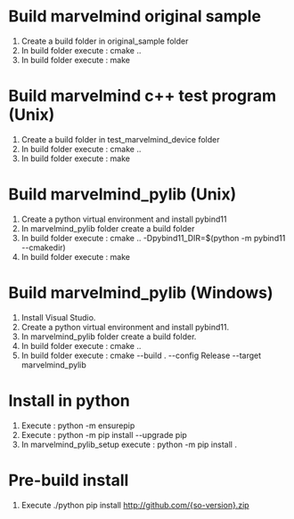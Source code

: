 
# Build marvelmind original sample

1. Create a build folder in original_sample folder
2. In build folder execute : cmake ..
3. In build folder execute : make

# Build marvelmind c++ test program (Unix)

1. Create a build folder in test_marvelmind_device folder
2. In build folder execute : cmake ..
3. In build folder execute : make

# Build marvelmind_pylib (Unix)

1. Create a python virtual environment and install pybind11
2. In marvelmind_pylib folder create a build folder
3. In build folder execute : cmake .. -Dpybind11_DIR=$(python -m pybind11 --cmakedir)
4. In build folder execute : make

# Build marvelmind_pylib (Windows)

1. Install Visual Studio.
2. Create a python virtual environment and install pybind11.
3. In marvelmind_pylib folder create a build folder.
4. In build folder execute : cmake .. 
5. In build folder execute : cmake --build . --config Release --target marvelmind_pylib

# Install in python

1. Execute : python -m ensurepip
2. Execute : python -m pip install --upgrade pip
3. In marvelmind_pylib_setup execute : python -m pip install .


# Pre-build install

1. Execute ./python pip install http://github.com/{so-version}.zip

